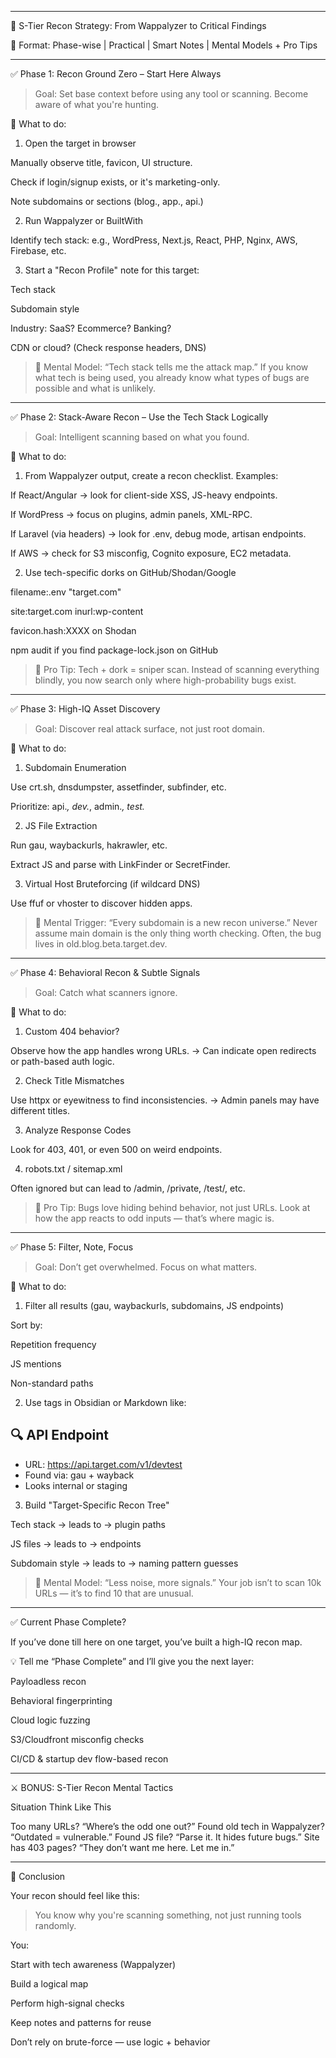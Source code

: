 

---

🧠 S-Tier Recon Strategy: From Wappalyzer to Critical Findings

🧩 Format: Phase-wise | Practical | Smart Notes | Mental Models + Pro Tips


---

✅ Phase 1: Recon Ground Zero – Start Here Always

> Goal: Set base context before using any tool or scanning. Become aware of what you're hunting.



📌 What to do:

1. Open the target in browser

Manually observe title, favicon, UI structure.

Check if login/signup exists, or it's marketing-only.

Note subdomains or sections (blog., app., api.)



2. Run Wappalyzer or BuiltWith

Identify tech stack: e.g., WordPress, Next.js, React, PHP, Nginx, AWS, Firebase, etc.



3. Start a "Recon Profile" note for this target:

Tech stack

Subdomain style

Industry: SaaS? Ecommerce? Banking?

CDN or cloud? (Check response headers, DNS)




> 🧠 Mental Model: “Tech stack tells me the attack map.”
If you know what tech is being used, you already know what types of bugs are possible and what is unlikely.




---

✅ Phase 2: Stack-Aware Recon – Use the Tech Stack Logically

> Goal: Intelligent scanning based on what you found.



📌 What to do:

1. From Wappalyzer output, create a recon checklist.
Examples:

If React/Angular → look for client-side XSS, JS-heavy endpoints.

If WordPress → focus on plugins, admin panels, XML-RPC.

If Laravel (via headers) → look for .env, debug mode, artisan endpoints.

If AWS → check for S3 misconfig, Cognito exposure, EC2 metadata.



2. Use tech-specific dorks on GitHub/Shodan/Google

filename:.env "target.com"

site:target.com inurl:wp-content

favicon.hash:XXXX on Shodan

npm audit if you find package-lock.json on GitHub




> 🧠 Pro Tip: Tech + dork = sniper scan.
Instead of scanning everything blindly, you now search only where high-probability bugs exist.




---

✅ Phase 3: High-IQ Asset Discovery

> Goal: Discover real attack surface, not just root domain.



📌 What to do:

1. Subdomain Enumeration

Use crt.sh, dnsdumpster, assetfinder, subfinder, etc.

Prioritize: api.*, dev.*, admin.*, test.*



2. JS File Extraction

Run gau, waybackurls, hakrawler, etc.

Extract JS and parse with LinkFinder or SecretFinder.



3. Virtual Host Bruteforcing (if wildcard DNS)

Use ffuf or vhoster to discover hidden apps.




> 🧠 Mental Trigger: “Every subdomain is a new recon universe.”
Never assume main domain is the only thing worth checking. Often, the bug lives in old.blog.beta.target.dev.




---

✅ Phase 4: Behavioral Recon & Subtle Signals

> Goal: Catch what scanners ignore.



📌 What to do:

1. Custom 404 behavior?

Observe how the app handles wrong URLs.
→ Can indicate open redirects or path-based auth logic.



2. Check Title Mismatches

Use httpx or eyewitness to find inconsistencies.
→ Admin panels may have different titles.



3. Analyze Response Codes

Look for 403, 401, or even 500 on weird endpoints.



4. robots.txt / sitemap.xml

Often ignored but can lead to /admin, /private, /test/, etc.




> 🧠 Pro Tip: Bugs love hiding behind behavior, not just URLs.
Look at how the app reacts to odd inputs — that’s where magic is.




---

✅ Phase 5: Filter, Note, Focus

> Goal: Don’t get overwhelmed. Focus on what matters.



📌 What to do:

1. Filter all results (gau, waybackurls, subdomains, JS endpoints)

Sort by:

Repetition frequency

JS mentions

Non-standard paths




2. Use tags in Obsidian or Markdown like:

## 🔍 API Endpoint
- URL: https://api.target.com/v1/devtest
- Found via: gau + wayback
- Looks internal or staging


3. Build "Target-Specific Recon Tree"

Tech stack → leads to → plugin paths

JS files → leads to → endpoints

Subdomain style → leads to → naming pattern guesses




> 🧠 Mental Model: “Less noise, more signals.”
Your job isn’t to scan 10k URLs — it’s to find 10 that are unusual.




---

✅ Current Phase Complete?

If you’ve done till here on one target, you’ve built a high-IQ recon map.

💡 Tell me “Phase Complete” and I’ll give you the next layer:

Payloadless recon

Behavioral fingerprinting

Cloud logic fuzzing

S3/Cloudfront misconfig checks

CI/CD & startup dev flow-based recon



---

⚔️ BONUS: S-Tier Recon Mental Tactics

Situation	Think Like This

Too many URLs?	“Where’s the odd one out?”
Found old tech in Wappalyzer?	“Outdated = vulnerable.”
Found JS file?	“Parse it. It hides future bugs.”
Site has 403 pages?	“They don’t want me here. Let me in.”



---

🚀 Conclusion

Your recon should feel like this:

> You know why you're scanning something, not just running tools randomly.



You:

Start with tech awareness (Wappalyzer)

Build a logical map

Perform high-signal checks

Keep notes and patterns for reuse

Don’t rely on brute-force — use logic + behavior